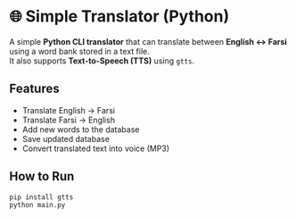 # 🌐 Simple Translator (Python)

A simple **Python CLI translator** that can translate between **English ↔ Farsi** using a word bank stored in a text file.  
It also supports **Text-to-Speech (TTS)** using `gtts`.

## Features
- Translate English → Farsi  
- Translate Farsi → English  
- Add new words to the database  
- Save updated database  
- Convert translated text into voice (MP3)

## How to Run
```bash
pip install gtts
python main.py
